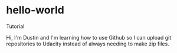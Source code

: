 # hello-world
Tutorial

Hi, I'm Dustin and I'm learning how to use Github so I can upload git repositories to 
Udacity instead of always needing to make zip files.
